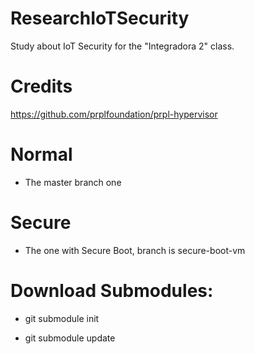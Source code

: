 # ResearchIoTSecurity
Study about IoT Security for the "Integradora 2" class.

# Credits

https://github.com/prplfoundation/prpl-hypervisor

# Normal

- The master branch one

# Secure

- The one with Secure Boot, branch is secure-boot-vm

# Download Submodules:
- git submodule init

- git submodule update
